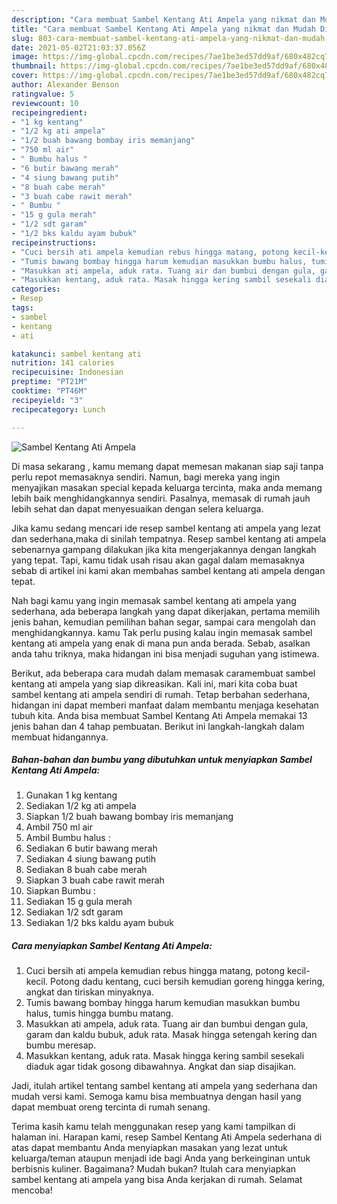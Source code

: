```yaml
---
description: "Cara membuat Sambel Kentang Ati Ampela yang nikmat dan Mudah Dibuat"
title: "Cara membuat Sambel Kentang Ati Ampela yang nikmat dan Mudah Dibuat"
slug: 803-cara-membuat-sambel-kentang-ati-ampela-yang-nikmat-dan-mudah-dibuat
date: 2021-05-02T21:03:37.056Z
image: https://img-global.cpcdn.com/recipes/7ae1be3ed57dd9af/680x482cq70/sambel-kentang-ati-ampela-foto-resep-utama.jpg
thumbnail: https://img-global.cpcdn.com/recipes/7ae1be3ed57dd9af/680x482cq70/sambel-kentang-ati-ampela-foto-resep-utama.jpg
cover: https://img-global.cpcdn.com/recipes/7ae1be3ed57dd9af/680x482cq70/sambel-kentang-ati-ampela-foto-resep-utama.jpg
author: Alexander Benson
ratingvalue: 5
reviewcount: 10
recipeingredient:
- "1 kg kentang"
- "1/2 kg ati ampela"
- "1/2 buah bawang bombay iris memanjang"
- "750 ml air"
- " Bumbu halus "
- "6 butir bawang merah"
- "4 siung bawang putih"
- "8 buah cabe merah"
- "3 buah cabe rawit merah"
- " Bumbu "
- "15 g gula merah"
- "1/2 sdt garam"
- "1/2 bks kaldu ayam bubuk"
recipeinstructions:
- "Cuci bersih ati ampela kemudian rebus hingga matang, potong kecil-kecil. Potong dadu kentang, cuci bersih kemudian goreng hingga kering, angkat dan tiriskan minyaknya."
- "Tumis bawang bombay hingga harum kemudian masukkan bumbu halus, tumis hingga bumbu matang."
- "Masukkan ati ampela, aduk rata. Tuang air dan bumbui dengan gula, garam dan kaldu bubuk, aduk rata. Masak hingga setengah kering dan bumbu meresap."
- "Masukkan kentang, aduk rata. Masak hingga kering sambil sesekali diaduk agar tidak gosong dibawahnya. Angkat dan siap disajikan."
categories:
- Resep
tags:
- sambel
- kentang
- ati

katakunci: sambel kentang ati 
nutrition: 141 calories
recipecuisine: Indonesian
preptime: "PT21M"
cooktime: "PT46M"
recipeyield: "3"
recipecategory: Lunch

---
```



![Sambel Kentang Ati Ampela](https://img-global.cpcdn.com/recipes/7ae1be3ed57dd9af/680x482cq70/sambel-kentang-ati-ampela-foto-resep-utama.jpg)

Di masa  sekarang , kamu memang dapat memesan makanan siap saji tanpa perlu repot memasaknya sendiri. Namun, bagi mereka yang ingin menyajikan masakan special kepada keluarga tercinta, maka anda memang lebih baik menghidangkannya sendiri. Pasalnya, memasak di rumah jauh lebih sehat dan dapat menyesuaikan dengan selera keluarga.

Jika kamu sedang mencari ide resep sambel kentang ati ampela yang lezat dan sederhana,maka di sinilah tempatnya. Resep sambel kentang ati ampela  sebenarnya gampang dilakukan jika kita mengerjakannya dengan langkah yang tepat. Tapi, kamu tidak usah risau akan gagal dalam memasaknya 
sebab di artikel ini kami akan membahas sambel kentang ati ampela dengan tepat.  



Nah bagi kamu yang ingin memasak sambel kentang ati ampela yang sederhana, ada beberapa langkah yang dapat dikerjakan, pertama memilih jenis bahan, kemudian pemilihan bahan segar, sampai cara mengolah dan menghidangkannya. kamu Tak perlu pusing kalau ingin memasak sambel kentang ati ampela yang enak di mana pun anda berada. Sebab, asalkan anda  tahu triknya, maka hidangan ini bisa menjadi suguhan yang istimewa.

Berikut, ada beberapa cara mudah dalam memasak caramembuat sambel kentang ati ampela yang siap dikreasikan. Kali ini, mari kita coba buat sambel kentang ati ampela sendiri di rumah. Tetap berbahan sederhana, hidangan ini dapat memberi manfaat dalam membantu menjaga kesehatan tubuh kita. Anda bisa membuat Sambel Kentang Ati Ampela memakai 13 jenis bahan dan 4 tahap pembuatan. Berikut ini langkah-langkah dalam membuat hidangannya.

<!--inarticleads1-->

##### Bahan-bahan dan bumbu yang dibutuhkan untuk menyiapkan Sambel Kentang Ati Ampela:

1. Gunakan 1 kg kentang
1. Sediakan 1/2 kg ati ampela
1. Siapkan 1/2 buah bawang bombay iris memanjang
1. Ambil 750 ml air
1. Ambil  Bumbu halus :
1. Sediakan 6 butir bawang merah
1. Sediakan 4 siung bawang putih
1. Sediakan 8 buah cabe merah
1. Siapkan 3 buah cabe rawit merah
1. Siapkan  Bumbu :
1. Sediakan 15 g gula merah
1. Sediakan 1/2 sdt garam
1. Sediakan 1/2 bks kaldu ayam bubuk




<!--inarticleads2-->

##### Cara menyiapkan Sambel Kentang Ati Ampela:

1. Cuci bersih ati ampela kemudian rebus hingga matang, potong kecil-kecil. Potong dadu kentang, cuci bersih kemudian goreng hingga kering, angkat dan tiriskan minyaknya.
1. Tumis bawang bombay hingga harum kemudian masukkan bumbu halus, tumis hingga bumbu matang.
1. Masukkan ati ampela, aduk rata. Tuang air dan bumbui dengan gula, garam dan kaldu bubuk, aduk rata. Masak hingga setengah kering dan bumbu meresap.
1. Masukkan kentang, aduk rata. Masak hingga kering sambil sesekali diaduk agar tidak gosong dibawahnya. Angkat dan siap disajikan.




Jadi, itulah artikel tentang  sambel kentang ati ampela  yang sederhana dan mudah versi kami. Semoga kamu bisa membuatnya dengan hasil yang dapat membuat oreng tercinta di rumah senang. 

Terima kasih kamu telah menggunakan resep yang kami tampilkan di halaman ini. Harapan kami, resep  Sambel Kentang Ati Ampela sederhana di atas dapat membantu Anda menyiapkan masakan yang lezat untuk keluarga/teman ataupun menjadi ide bagi Anda yang berkeinginan untuk berbisnis kuliner. Bagaimana? Mudah bukan? Itulah cara menyiapkan sambel kentang ati ampela yang bisa Anda kerjakan di rumah. Selamat mencoba!

